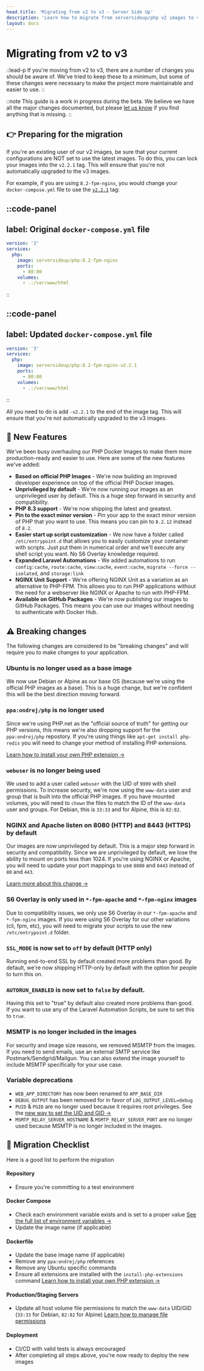 ```yaml
---
head.title: 'Migrating from v2 to v3 - Server Side Up'
description: 'Learn how to migrate from serversideup/php v2 images to v3.'
layout: docs
---
```


# Migrating from v2 to v3
::lead-p
If you're moving from v2 to v3, there are a number of changes you should be aware of. We've tried to keep these to a minimum, but some of these changes were necessary to make the project more maintainable and easier to use.
::

::note
This guide is a work in progress during the beta. We believe we have all the major changes documented, but please [let us know](https://github.com/serversideup/docker-php/discussions/new?category=general) if you find anything that is missing.
::

## 👉 Preparing for the migration
If you're an existing user of our v2 images, be sure that your current configurations are NOT set to use the latest images. To do this, you can lock your images into the `v2.2.1` tag. This will ensure that you're not automatically upgraded to the v3 images.

For example, if you are using `8.2-fpm-nginx`, you would change your `docker-compose.yml` file to use the [`v2.2.1`](https://hub.docker.com/r/serversideup/php/tags?page=1&name=2.2.1) tag:

::code-panel
---
label: Original `docker-compose.yml` file
---
```yaml
version: '3'
services:
  php:
    image: serversideup/php:8.2-fpm-nginx
    ports:
      - 80:80
    volumes:
      - .:/var/www/html
```
::

::code-panel
---
label: Updated `docker-compose.yml` file
---
```yaml
version: '3'
services:
  php:
    image: serversideup/php:8.2-fpm-nginx-v2.2.1
    ports:
      - 80:80
    volumes:
      - .:/var/www/html
```
::

All you need to do is add `-v2.2.1` to the end of the image tag. This will ensure that you're not automatically upgraded to the v3 images.


## 🚀 New Features
We've been busy overhauling our PHP Docker Images to make them more production-ready and easier to use. Here are some of the new features we've added:
- **Based on official PHP Images** - We're now building an improved developer experience on top of the official PHP Docker images.
- **Unprivileged by default** - We're now running our images as an unprivileged user by default. This is a huge step forward in security and compatibility.
- **PHP 8.3 support** - We're now shipping the latest and greatest.
- **Pin to the exact minor version** - Pin your app to the exact minor version of PHP that you want to use. This means you can pin to `8.2.12` instead of `8.2`.
- **Easier start up script customization** - We now have a folder called `/etc/entrypoint.d` that allows you to easily customize your container with scripts. Just put them in numerical order and we'll execute any shell script you want. No S6 Overlay knowledge required.
- **Expanded Laravel Automations** - We added automations to run `config:cache`, `route:cache`, `view:cache`, `event:cache`, `migrate --force --isolated`, and `storage:link`
- **NGINX Unit Support** - We're offering NGINX Unit as a variation as an alternative to PHP-FPM. This allows you to run PHP applications without the need for a webserver like NGINX or Apache to run with PHP-FPM.
- **Available on GitHub Packages** - We're now publishing our images to GitHub Packages. This means you can use our images without needing to authenticate with Docker Hub.

## ⚠️ Breaking changes
The following changes are considered to be "breaking changes" and will require you to make changes to your application.

### Ubuntu is no longer used as a base image
We now use Debian or Alpine as our base OS (because we're using the official PHP images as a base). This is a huge change, but we're confident this will be the best direction moving forward.

### `ppa:ondrej/php` is no longer used
Since we're using PHP.net as the "official source of truth" for getting our PHP versions, this means we're also dropping support for the `ppa:ondrej/php` repostory. If you're using things like `apt-get install php-redis` you will need to change your method of installing PHP extensions.

[Learn how to install your own PHP extension →](/docs/guide/installing-additional-php-extensions)

### `webuser` is no longer being used
We used to add a user called `webuser` with the UID of `9999` with shell permissions. To increase security, we're now using the `www-data` user and group that is built into the official PHP images. If you have mounted volumes, you will need to `chown` the files to match the ID of the `www-data` user and groups. For Debian, this is `33:33` and for Alpine, this is `82:82`.

### NGINX and Apache listen on 8080 (HTTP) and 8443 (HTTPS) by default
Our images are now unprivileged by default. This is a major step forward in security and compatibility. Since we are unprivileged by default, we lose the ability to mount on ports less than 1024. If you're using NGINX or Apache, you will need to update your port mappings to use `8080` and `8443` instead of `80` and `443`.

[Learn more about this change →](/docs/getting-started/default-configurations#unprivileged-by-default)

### S6 Overlay is only used in `*-fpm-apache` and `*-fpm-nginx` images
Due to compatibility issues, we only use S6 Overlay in our `*-fpm-apache` and `*-fpm-nginx` images. If you were using S6 Overlay for our other variations (cli, fpm, etc), you will need to migrate your scripts to use the new `/etc/entrypoint.d` folder.

### `SSL_MODE` is now set to `off` by default (HTTP only)
Running end-to-end SSL by default created more problems than good. By default, we're now shipping HTTP-only by default with the option for people to turn this on.

### `AUTORUN_ENABLED` is now set to `false` by default. 
Having this set to "true" by default also created more problems than good. If you want to use any of the Laravel Automation Scripts, be sure to set this to `true`.

### MSMTP is no longer included in the images
For security and image size reasons, we removed MSMTP from the images. If you need to send emails, use an external SMTP service like Postmark/Sendgrid/Mailgun. You can also extend the image yourself to include MSMTP specifically for your use case.

### Variable deprecations
- `WEB_APP_DIRECTORY` has now been renamed to `APP_BASE_DIR`
- `DEBUG_OUTPUT` has been removed for in favor of `LOG_OUTPUT_LEVEL=debug`
- `PUID` & `PGID` are no longer used because it requires root privileges. See the [new way to set the UID and GID →](/docs/guide/understanding-file-permissions)
- `MSMTP_RELAY_SERVER_HOSTNAME` & `MSMTP_RELAY_SERVER_PORT` are no longer used because MSMTP is no longer included in the images.

## 📝 Migration Checklist
Here is a good list to perform the migration

#### Repository
- Ensure you're committing to a test environment

#### Docker Compose
- Check each environment variable exists and is set to a proper value [See the full list of environment variables →](/docs/reference/environment-variable-specification)
- Update the image name (if applicable)

#### Dockerfile
- Update the base image name (if applicable)
- Remove any `ppa:ondrej/php` references
- Remove any Ubuntu specific commands
- Ensure all extensions are installed with the `install-php-extensions` command [Learn how to install your own PHP extension →](/docs/customizing-the-image/installing-additional-php-extensions)

#### Production/Staging Servers
- Update all host volume file permissions to match the `www-data` UID/GID (`33:33` for Debian, `82:82` for Alpine) [Learn how to manage file permissions](/docs/guide/understanding-file-permissions)

#### Deployment
- CI/CD with valid tests is always encouraged
- After completing all steps above, you're now ready to deploy the new images